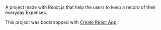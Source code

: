A project made with React.js that help the users to keep a record of their everyday Expenses.


This project was bootstrapped with [Create React App](https://github.com/facebook/create-react-app).


